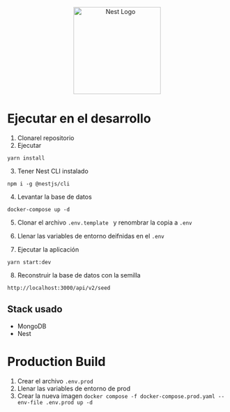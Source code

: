 <p align="center">
  <a href="http://nestjs.com/" target="blank"><img src="https://nestjs.com/img/logo-small.svg" width="200" alt="Nest Logo" /></a>
</p>

# Ejecutar en el desarrollo
1. Clonarel repositorio
2. Ejecutar
```
yarn install
```
3. Tener Nest CLI instalado
```
npm i -g @nestjs/cli
```
4. Levantar la base de datos
```
docker-compose up -d
```
5. Clonar el archivo ```.env.template ``` y renombrar la copia a ```.env ```

6. Llenar las variables de entorno deifnidas en el ```.env ```

7. Ejecutar la aplicación 
```
yarn start:dev 
```
8. Reconstruir la base de datos con la semilla
```
http://localhost:3000/api/v2/seed
```


## Stack usado
* MongoDB
* Nest

# Production Build
1. Crear el archivo ```.env.prod ```
2. Llenar las variables de entorno de prod
3. Crear la nueva imagen 
```docker compose -f docker-compose.prod.yaml --env-file .env.prod up -d ```